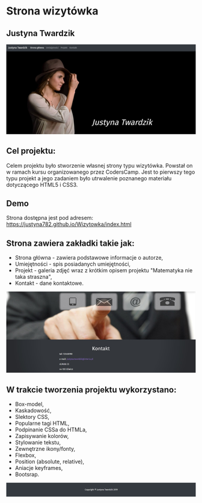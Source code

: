 # Strona wizytówka
## Justyna Twardzik

![](images/images_readme/strona.JPG)

## Cel projektu:
Celem projektu było stworzenie własnej strony typu wizytówka. Powstał on w ramach kursu organizowanego przez CodersCamp. Jest to pierwszy tego typu projekt a jego zadaniem było utrwalenie poznanego materiału dotyczącego HTML5 i CSS3. 

## Demo
Strona dostępna jest pod adresem: https://justyna782.github.io/Wizytowka/index.html

## Strona zawiera zakładki takie jak: 
* Strona główna - zawiera podstawowe informacje o autorze, 
* Umiejętności - spis posiadanych umiejętności, 
* Projekt - galeria zdjęć wraz z krótkim opisem projektu "Matematyka nie taka straszna", 
* Kontakt - dane kontaktowe.

![](images/images_readme/kontakt.jpg)

## W trakcie tworzenia projektu wykorzystano:
* Box-model,
* Kaskadowość,
* Slektory CSS,
* Popularne tagi HTML,
* Podpinanie CSSa do HTMLa,
* Zapisywanie kolorów,
* Stylowanie tekstu,
* Zewnętrzne ikony/fonty,
* Flexbox,
* Position (absolute, relative),
* Aniacje keyframes,
* Bootsrap.

![](images/images_readme/copyright.jpg)
